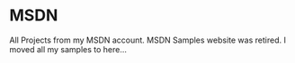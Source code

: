 # MSDN
All Projects from my MSDN account.
MSDN Samples website was retired.
I moved all my samples to here...
